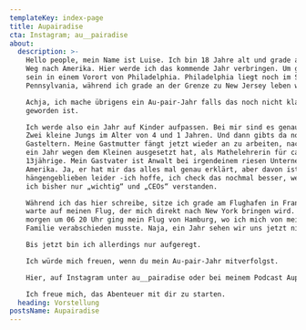 ```yaml
---
templateKey: index-page
title: Aupairadise
cta: Instagram; au__pairadise
about:
  description: >-
    Hello people, mein Name ist Luise. Ich bin 18 Jahre alt und grade auf dem
    Weg nach Amerika. Hier werde ich das kommende Jahr verbringen. Um genau zu
    sein in einem Vorort von Philadelphia. Philadelphia liegt noch im Staat
    Pennsylvania, während ich grade an der Grenze zu New Jersey leben werde. 

    Achja, ich mache übrigens ein Au-pair-Jahr falls das noch nicht klar
    geworden ist. 

    Ich werde also ein Jahr auf Kinder aufpassen. Bei mir sind es genau zwei.
    Zwei kleine Jungs im Alter von 4 und 1 Jahren. Und dann gibts da noch meine
    Gasteltern. Meine Gastmutter fängt jetzt wieder an zu arbeiten, nachdem sie
    ein Jahr wegen dem Kleinen ausgesetzt hat, als Mathelehrerin für ca.
    13jährige. Mein Gastvater ist Anwalt bei irgendeinem riesen Unternehmen in
    Amerika. Ja, er hat mir das alles mal genau erklärt, aber davon ist weniger
    hängengeblieben leider -ich hoffe, ich check das nochmal besser, weil bisher
    ich bisher nur „wichtig“ und „CEOs“ verstanden. 

    Während ich das hier schreibe, sitze ich grade am Flughafen in Frankfurt und
    warte auf meinen Flug, der mich direkt nach New York bringen wird. Heute
    morgen um 06 20 Uhr ging mein Flug von Hamburg, wo ich mich von meiner
    Familie verabschieden musste. Naja, ein Jahr sehen wir uns jetzt nicht. 

    Bis jetzt bin ich allerdings nur aufgeregt.

    Ich würde mich freuen, wenn du mein Au-pair-Jahr mitverfolgst.

    Hier, auf Instagram unter au__pairadise oder bei meinem Podcast Aupairadise.

    Ich freue mich, das Abenteuer mit dir zu starten.
  heading: Vorstellung
postsName: Aupairadise
---
```


